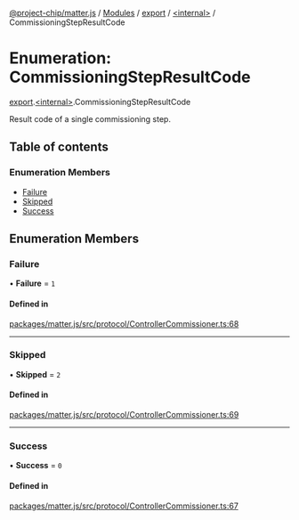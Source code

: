 [@project-chip/matter.js](../README.md) / [Modules](../modules.md) / [export](../modules/export.md) / [\<internal\>](../modules/export._internal_.md) / CommissioningStepResultCode

# Enumeration: CommissioningStepResultCode

[export](../modules/export.md).[\<internal\>](../modules/export._internal_.md).CommissioningStepResultCode

Result code of a single commissioning step.

## Table of contents

### Enumeration Members

- [Failure](export._internal_.CommissioningStepResultCode.md#failure)
- [Skipped](export._internal_.CommissioningStepResultCode.md#skipped)
- [Success](export._internal_.CommissioningStepResultCode.md#success)

## Enumeration Members

### Failure

• **Failure** = ``1``

#### Defined in

[packages/matter.js/src/protocol/ControllerCommissioner.ts:68](https://github.com/project-chip/matter.js/blob/dfd1dc35/packages/matter.js/src/protocol/ControllerCommissioner.ts#L68)

___

### Skipped

• **Skipped** = ``2``

#### Defined in

[packages/matter.js/src/protocol/ControllerCommissioner.ts:69](https://github.com/project-chip/matter.js/blob/dfd1dc35/packages/matter.js/src/protocol/ControllerCommissioner.ts#L69)

___

### Success

• **Success** = ``0``

#### Defined in

[packages/matter.js/src/protocol/ControllerCommissioner.ts:67](https://github.com/project-chip/matter.js/blob/dfd1dc35/packages/matter.js/src/protocol/ControllerCommissioner.ts#L67)
